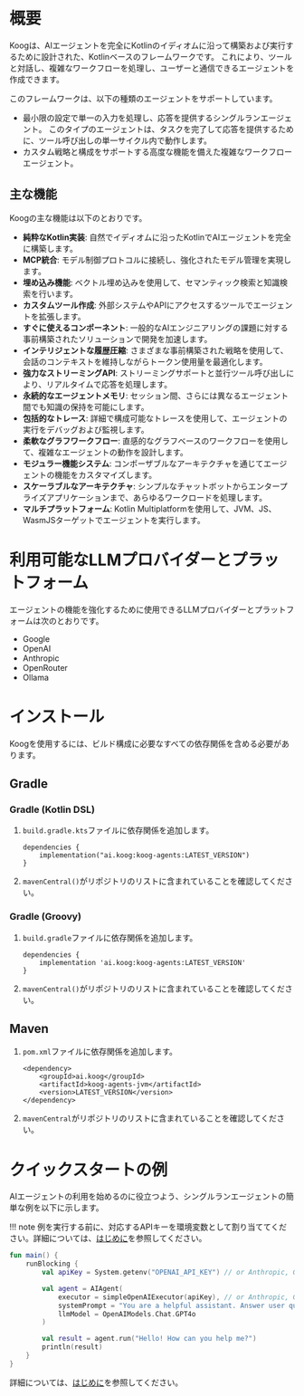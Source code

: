 # 概要

Koogは、AIエージェントを完全にKotlinのイディオムに沿って構築および実行するために設計された、Kotlinベースのフレームワークです。
これにより、ツールと対話し、複雑なワークフローを処理し、ユーザーと通信できるエージェントを作成できます。

このフレームワークは、以下の種類のエージェントをサポートしています。

* 最小限の設定で単一の入力を処理し、応答を提供するシングルランエージェント。
  このタイプのエージェントは、タスクを完了して応答を提供するために、ツール呼び出しの単一サイクル内で動作します。
* カスタム戦略と構成をサポートする高度な機能を備えた複雑なワークフローエージェント。

## 主な機能

Koogの主な機能は以下のとおりです。

- **純粋なKotlin実装**: 自然でイディオムに沿ったKotlinでAIエージェントを完全に構築します。
- **MCP統合**: モデル制御プロトコルに接続し、強化されたモデル管理を実現します。
- **埋め込み機能**: ベクトル埋め込みを使用して、セマンティック検索と知識検索を行います。
- **カスタムツール作成**: 外部システムやAPIにアクセスするツールでエージェントを拡張します。
- **すぐに使えるコンポーネント**: 一般的なAIエンジニアリングの課題に対する事前構築されたソリューションで開発を加速します。
- **インテリジェントな履歴圧縮**: さまざまな事前構築された戦略を使用して、会話のコンテキストを維持しながらトークン使用量を最適化します。
- **強力なストリーミングAPI**: ストリーミングサポートと並行ツール呼び出しにより、リアルタイムで応答を処理します。
- **永続的なエージェントメモリ**: セッション間、さらには異なるエージェント間でも知識の保持を可能にします。
- **包括的なトレース**: 詳細で構成可能なトレースを使用して、エージェントの実行をデバッグおよび監視します。
- **柔軟なグラフワークフロー**: 直感的なグラフベースのワークフローを使用して、複雑なエージェントの動作を設計します。
- **モジュラー機能システム**: コンポーザブルなアーキテクチャを通じてエージェントの機能をカスタマイズします。
- **スケーラブルなアーキテクチャ**: シンプルなチャットボットからエンタープライズアプリケーションまで、あらゆるワークロードを処理します。
- **マルチプラットフォーム**: Kotlin Multiplatformを使用して、JVM、JS、WasmJSターゲットでエージェントを実行します。

# 利用可能なLLMプロバイダーとプラットフォーム

エージェントの機能を強化するために使用できるLLMプロバイダーとプラットフォームは次のとおりです。

- Google
- OpenAI
- Anthropic
- OpenRouter
- Ollama

# インストール

Koogを使用するには、ビルド構成に必要なすべての依存関係を含める必要があります。

## Gradle

### Gradle (Kotlin DSL)

1. `build.gradle.kts`ファイルに依存関係を追加します。

    ```
    dependencies {
        implementation("ai.koog:koog-agents:LATEST_VERSION")
    }
    ```

2. `mavenCentral()`がリポジトリのリストに含まれていることを確認してください。

### Gradle (Groovy)

1. `build.gradle`ファイルに依存関係を追加します。

    ```
    dependencies {
        implementation 'ai.koog:koog-agents:LATEST_VERSION'
    }
    ```

2. `mavenCentral()`がリポジトリのリストに含まれていることを確認してください。

## Maven

1. `pom.xml`ファイルに依存関係を追加します。

    ```
    <dependency>
        <groupId>ai.koog</groupId>
        <artifactId>koog-agents-jvm</artifactId>
        <version>LATEST_VERSION</version>
    </dependency>
    ```

2. `mavenCentral`がリポジトリのリストに含まれていることを確認してください。

# クイックスタートの例

AIエージェントの利用を始めるのに役立つよう、シングルランエージェントの簡単な例を以下に示します。

!!! note
    例を実行する前に、対応するAPIキーを環境変数として割り当ててください。詳細については、[はじめに](single-run-agents.md)を参照してください。

<!--- INCLUDE
import ai.koog.agents.core.agent.AIAgent
import ai.koog.prompt.executor.clients.openai.OpenAIModels
import ai.koog.prompt.executor.llms.all.simpleOpenAIExecutor
import kotlinx.coroutines.runBlocking
-->
```kotlin
fun main() {
    runBlocking {
        val apiKey = System.getenv("OPENAI_API_KEY") // or Anthropic, Google, OpenRouter, etc.

        val agent = AIAgent(
            executor = simpleOpenAIExecutor(apiKey), // or Anthropic, Google, OpenRouter, etc.
            systemPrompt = "You are a helpful assistant. Answer user questions concisely.",
            llmModel = OpenAIModels.Chat.GPT4o
        )

        val result = agent.run("Hello! How can you help me?")
        println(result)
    }
}
```
<!--- KNIT example-index-01.kt -->
詳細については、[はじめに](single-run-agents.md)を参照してください。